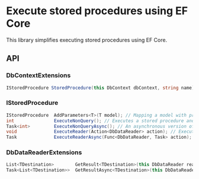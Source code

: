 # Execute stored procedures using EF Core 
This library simplifies executing stored procedures using EF Core.

## API
### DbContextExtensions
```csharp
IStoredProcedure StoredProcedure(this DbContext dbContext, string name)
```
### IStoredProcedure
```csharp
IStoredProcedure  AddParameters<T>(T model); // Mapping a model with properties that contain SpParameterAttribute
int               ExecuteNonQuery(); // Executes a stored procedure and reurns the number of rows affected.
Task<int>         ExecuteNonQueryAsync(); // An asynchronous version of ExecuteNonQuery.
void              ExecuteReader(Action<DbDataReader> action); // Executes a stored procedure and calls a delegate method by passing DbDataReader as a result.
Task              ExecuteReaderAsync(Func<DbDataReader, Task> action); // An asynchronous version of ExecuteReader.
```
### DbDataReaderExtensions
```csharp
List<TDestination>        GetResult<TDestination>(this DbDataReader reader) where TDestination : new() // Mapping the result stes to the list of type TDestination.
Task<List<TDestination>>  GetResultAsync<TDestination>(this DbDataReader reader) where TDestination : new() // An asynchronous version of GetResult.
```
